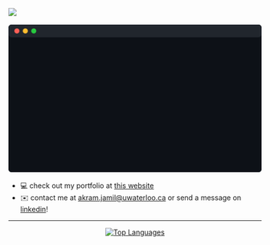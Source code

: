 ![](https://komarev.com/ghpvc/?username=akramj13)

<div align="center">
  <img src="./terminal-animation.svg" alt="Terminal Animation" width="600"/>
</div>

- 💻 check out my portfolio at [this website](https://akramj.vercel.app/)
- ✉️ contact me at [akram.jamil@uwaterloo.ca](mailto:akram.jamil@uwaterloo.ca) or send a message on [linkedin](https://www.linkedin.com/in/akramjamil/)!

---

<div align="center">
  <a href="https://github.com/akramj13/github-readme-stats">
          <img src="https://github-readme-stats.vercel.app/api/top-langs/?username=akramj13&layout=compact&theme=nightowl" alt="Top Languages">
        </a>
</div>
<!-- <div align="center">
      <div style="padding-left: 20px; padding-right: 20px;">
        <img src="https://github-readme-streak-stats.herokuapp.com/?user=akramj13&theme=tokyonight-duo&hide_border=true" alt="Akram's Streak" height="165">
      </div>
</div> -->

<!-- Badges generated using https://home.aveek.io/GitHub-Profile-Badges/ -->
